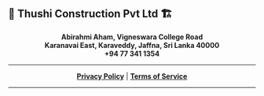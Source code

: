 ## 🚧 Thushi Construction Pvt Ltd 🏗️


<div align="center">

**Abirahmi Aham, Vigneswara College Road**  
**Karanavai East, Karaveddy, Jaffna, Sri Lanka 40000**  
**+94 77 341 1354**

</div>

---

<div align="center">

[**Privacy Policy**](https://thushiconstruction.com/privacy-policy)  |  [**Terms of Service**](https://thushiconstruction.com/terms-of-service)

</div>


---


